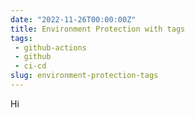 ```yaml
---
date: "2022-11-26T00:00:00Z"
title: Environment Protection with tags
tags: 
 - github-actions
 - github
 - ci-cd
slug: environment-protection-tags
---
```


Hi
